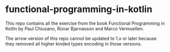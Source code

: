 # functional-programming-in-kotlin

This repo contains all the exercise from the book Functional Programming in Kotlin by Paul Chiusano, Rúnar Bjarnasson
and Marco Vermuellen.

The arrow version of this repo cannot be updated to 1.x or later because they removed all higher kinded types
encoding in those versions.
